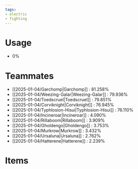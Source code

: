 ```yaml
---
tags:
- electric
- fighting
---
```

# Usage
- 0%
# Teammates
- [[2025-01-04/Garchomp|Garchomp]] : 81.258%
- [[2025-01-04/Weezing-Galar|Weezing-Galar]] : 79.936%
- [[2025-01-04/Toedscruel|Toedscruel]] : 79.851%
- [[2025-01-04/Corviknight|Corviknight]] : 76.945%
- [[2025-01-04/Typhlosion-Hisui|Typhlosion-Hisui]] : 76.110%
- [[2025-01-04/Incineroar|Incineroar]] : 4.090%
- [[2025-01-04/Rillaboom|Rillaboom]] : 3.909%
- [[2025-01-04/Gholdengo|Gholdengo]] : 3.753%
- [[2025-01-04/Murkrow|Murkrow]] : 3.432%
- [[2025-01-04/Ursaluna|Ursaluna]] : 2.762%
- [[2025-01-04/Hatterene|Hatterene]] : 2.239%
# Items